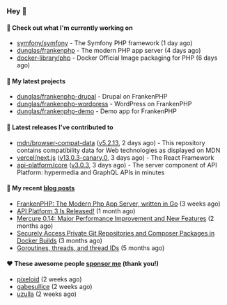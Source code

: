 ### Hey 👋

#### 👷 Check out what I'm currently working on

- [symfony/symfony](https://github.com/symfony/symfony) - The Symfony PHP framework (1 day ago)
- [dunglas/frankenphp](https://github.com/dunglas/frankenphp) - The modern PHP app server (4 days ago)
- [docker-library/php](https://github.com/docker-library/php) - Docker Official Image packaging for PHP (6 days ago)

#### 🌱 My latest projects

- [dunglas/frankenphp-drupal](https://github.com/dunglas/frankenphp-drupal) - Drupal on FrankenPHP
- [dunglas/frankenphp-wordpress](https://github.com/dunglas/frankenphp-wordpress) - WordPress on FrankenPHP
- [dunglas/frankenphp-demo](https://github.com/dunglas/frankenphp-demo) - Demo app for FrankenPHP

#### 🔭 Latest releases I've contributed to

- [mdn/browser-compat-data](https://github.com/mdn/browser-compat-data) ([v5.2.13](https://github.com/mdn/browser-compat-data/releases/tag/v5.2.13), 2 days ago) - This repository contains compatibility data for Web technologies as displayed on MDN
- [vercel/next.js](https://github.com/vercel/next.js) ([v13.0.3-canary.0](https://github.com/vercel/next.js/releases/tag/v13.0.3-canary.0), 3 days ago) - The React Framework
- [api-platform/core](https://github.com/api-platform/core) ([v3.0.3](https://github.com/api-platform/core/releases/tag/v3.0.3), 3 days ago) - The server component of API Platform: hypermedia and GraphQL APIs in minutes

#### 📜 My recent [blog posts](https://dunglas.fr)

- [FrankenPHP: The Modern Php App Server, written in Go](https://dunglas.dev/2022/10/frankenphp-the-modern-php-app-server-written-in-go/) (3 weeks ago)
- [API Platform 3 Is Released!](https://dunglas.dev/2022/09/api-platform-3-is-released/) (1 month ago)
- [Mercure 0.14: Major Performance Improvement and New Features](https://dunglas.dev/2022/09/mercure-0-14/) (2 months ago)
- [Securely Access Private Git Repositories and Composer Packages in Docker Builds](https://dunglas.dev/2022/08/securely-access-private-git-repositories-and-composer-packages-in-docker-builds/) (3 months ago)
- [Goroutines, threads, and thread IDs](https://dunglas.dev/2022/05/goroutines-threads-and-thread-ids/) (5 months ago)

#### ❤️ These awesome people [sponsor me](https://github.com/sponsors/dunglas) (thank you!)

- [pixeloid](https://github.com/pixeloid) (2 weeks ago)
- [gabesullice](https://github.com/gabesullice) (2 weeks ago)
- [uzulla](https://github.com/uzulla) (2 weeks ago)
